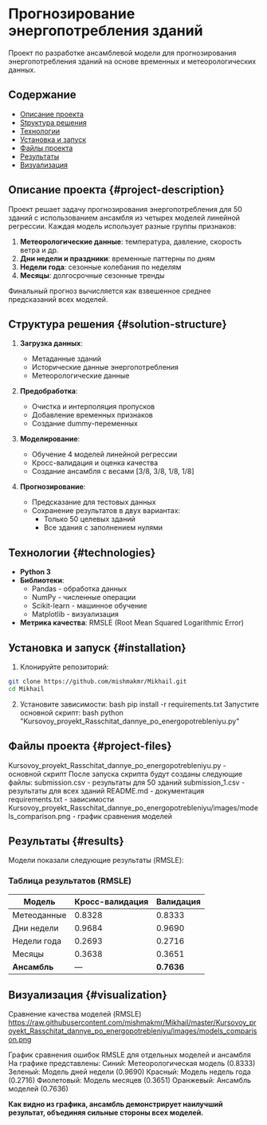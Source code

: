 # Прогнозирование энергопотребления зданий

Проект по разработке ансамблевой модели для прогнозирования энергопотребления зданий на основе временных и метеорологических данных.

## Содержание
- [Описание проекта](#project-description)
- [Stруктура решения](#solution-structure)
- [Технологии](#technologies)
- [Установка и запуск](#installation)
- [Файлы проекта](#project-files)
- [Результаты](#results)
- [Визуализация](#visualization)

## Описание проекта {#project-description}

Проект решает задачу прогнозирования энергопотребления для 50 зданий с использованием ансамбля из четырех моделей линейной регрессии. Каждая модель использует разные группы признаков:

1. **Метеорологические данные**: температура, давление, скорость ветра и др.
2. **Дни недели и праздники**: временные паттерны по дням
3. **Недели года**: сезонные колебания по неделям
4. **Месяцы**: долгосрочные сезонные тренды

Финальный прогноз вычисляется как взвешенное среднее предсказаний всех моделей.

## Структура решения {#solution-structure}

1. **Загрузка данных**:
   - Метаданные зданий
   - Исторические данные энергопотребления
   - Метеорологические данные

2. **Предобработка**:
   - Очистка и интерполяция пропусков
   - Добавление временных признаков
   - Создание dummy-переменных

3. **Моделирование**:
   - Обучение 4 моделей линейной регрессии
   - Кросс-валидация и оценка качества
   - Создание ансамбля с весами [3/8, 3/8, 1/8, 1/8]

4. **Прогнозирование**:
   - Предсказание для тестовых данных
   - Сохранение результатов в двух вариантах:
     - Только 50 целевых зданий
     - Все здания с заполнением нулями

## Технологии {#technologies}

- **Python 3**
- **Библиотеки**:
  - Pandas - обработка данных
  - NumPy - численные операции
  - Scikit-learn - машинное обучение
  - Matplotlib - визуализация
- **Метрика качества**: RMSLE (Root Mean Squared Logarithmic Error)

## Установка и запуск {#installation}

1. Клонируйте репозиторий:
```bash
git clone https://github.com/mishmakmr/Mikhail.git
cd Mikhail
```
2. Установите зависимости:
bash
pip install -r requirements.txt
Запустите основной скрипт:
bash
python "Kursovoy_proyekt_Rasschitat_dannye_po_energopotrebleniyu.py"

## Файлы проекта {#project-files}

Kursovoy_proyekt_Rasschitat_dannye_po_energopotrebleniyu.py - основной скрипт
После запуска скрипта будут созданы следующие файлы:
submission.csv - результаты для 50 зданий
submission_1.csv - результаты для всех зданий
README.md - документация
requirements.txt - зависимости
Kursovoy_proyekt_Rasschitat_dannye_po_energopotrebleniyu/images/models_comparison.png - график сравнения моделей

## Результаты {#results}
Модели показали следующие результаты (RMSLE):
### Таблица результатов (RMSLE)
| Модель             | Кросс-валидация | Валидация   |
|--------------------|------------------|------------|
| Метеоданные        | 0.8328           | 0.8333     |
| Дни недели         | 0.9684           | 0.9690     |
| Недели года        | 0.2693           | 0.2716     |
| Месяцы             | 0.3638           | 0.3651     |
| **Ансамбль**       | —                | **0.7636** |

## Визуализация {#visualization}
Сравнение качества моделей (RMSLE)
https://raw.githubusercontent.com/mishmakmr/Mikhail/master/Kursovoy_proyekt_Rasschitat_dannye_po_energopotrebleniyu/images/models_comparison.png

График сравнения ошибок RMSLE для отдельных моделей и ансамбля
На графике представлены:
Синий: Метеорологическая модель (0.8333)
Зеленый: Модель дней недели (0.9690)
Красный: Модель недель года (0.2716)
Фиолетовый: Модель месяцев (0.3651)
Оранжевый: Ансамбль моделей (0.7636)

**Как видно из графика, ансамбль демонстрирует наилучший результат, объединяя сильные стороны всех моделей.**
